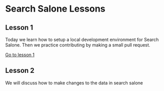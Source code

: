 # Search Salone Lessons

## Lesson 1

Today we learn how to setup a local development environment for Search Salone. Then we practice contributing by making a small pull request.

[Go to lesson 1](./lesson-1-contribution-basics.md)

## Lesson 2

We will discuss how to make changes to the data in search salone
